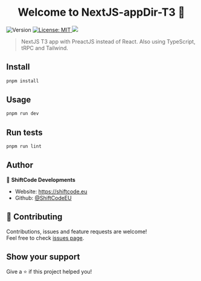 <h1 align="center">Welcome to NextJS-appDir-T3 👋</h1>
<p>
  <img alt="Version" src="https://img.shields.io/badge/version-0.0.1-blue.svg?cacheSeconds=2592000" />
  <a href="https://raw.githubusercontent.com/ShiftCodeEU/NextJS-appDir-T3/main/LICENCE" target="_blank">
    <img alt="License: MIT" src="https://img.shields.io/badge/License-MIT-yellow.svg" />
  </a>
  <a href="https://github.com/ShiftCodeEU/NextJS-appDir-T3/actions/workflows/workspace-ci.yml">
    <img src="https://github.com/ShiftCodeEU/NextJS-appDir-T3/actions/workflows/workspace-ci.yml/badge.svg?branch=main"/>
  </a>
</p>

> NextJS T3 app with PreactJS instead of React. Also using TypeScript, tRPC and Tailwind.

## Install

```sh
pnpm install
```

## Usage

```sh
pnpm run dev
```

## Run tests

```sh
pnpm run lint
```

## Author

👤 **ShiftCode Developments**

- Website: https://shiftcode.eu
- Github: [@ShiftCodeEU](https://github.com/ShiftCodeEU)

## 🤝 Contributing

Contributions, issues and feature requests are welcome!<br />Feel free to check [issues page](https://github.com/ShiftCodeEU/NextJS-appDir-T3/issues).

## Show your support

Give a ⭐️ if this project helped you!
